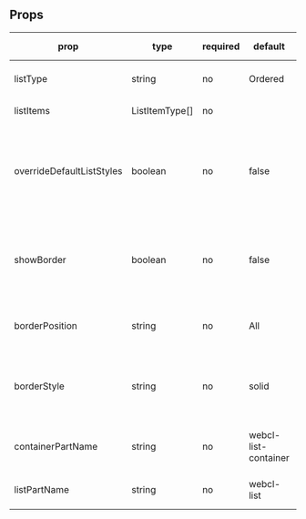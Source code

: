 ## Props

<table class="table table-bordered table-striped">
    <thead>
    <tr>
        <th>prop</th>
        <th>type</th>
        <th>required</th>
        <th>default</th>
        <th>possible values</th>
        <th>description</th>
    </tr>
    </thead>
    <tbody>
        <tr>
          <td>listType</td>
          <td>string</td>
          <td>no</td>
          <td>Ordered</td>
          <td>'Ordered' | 'Unordered'</td>
          <td>The type of list to render</td>
        </tr>
        <tr>
          <td>listItems</td>
          <td>ListItemType[]</td>
          <td>no</td>
          <td></td>
          <td></td>
          <td>The list items</td>
        </tr>		
           <tr>
          <td>overrideDefaultListStyles</td>
          <td>boolean</td>
          <td>no</td>
          <td>false</td>
          <td>true | false</td>
          <td>Flag to determine whether or not the default list styles need to be applied </td>
        </tr>
             <tr>
          <td>showBorder</td>
          <td>boolean</td>
          <td>no</td>
          <td>false</td>
          <td>true | false</td>
          <td>Flag to determine whether or not to show border on list elements</td>
        </tr>
         <tr>
          <td>borderPosition</td>
          <td>string</td>
          <td>no</td>
          <td>All</td>
          <td>'All' | 'Top' | 'Left' | 'Bottom' | 'Right'</td>
          <td>Where to show the border </td>
        </tr>      
        <tr>
          <td>borderStyle</td>
          <td>string</td>
          <td>no</td>
          <td>solid</td>
          <td>'solid' | 'dashed' | 'dotted' | 'double' | 'hidden' | 'none'</td>
          <td>The border style  </td>
        </tr>      
        <tr>
          <td>containerPartName</td>
          <td>string</td>
          <td>no</td>
          <td>webcl-list-container</td>
          <td></td>
          <td>The part name for the container </td>
        </tr>      
        <tr>
          <td>listPartName</td>
          <td>string</td>
          <td>no</td>
          <td>webcl-list</td>
          <td></td>
          <td>The part name for the list </td>
        </tr>
    </tbody>
</table>


